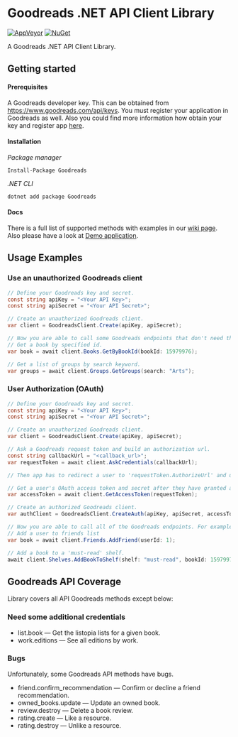 Goodreads .NET API Client Library
=============

[![AppVeyor](https://img.shields.io/appveyor/ci/adamkrogh/goodreads-dotnet.svg)](https://ci.appveyor.com/project/adamkrogh/goodreads-dotnet) [![NuGet](https://img.shields.io/nuget/v/Goodreads.svg)](https://www.nuget.org/packages/Goodreads)

A Goodreads .NET API Client Library.

## Getting started
#### Prerequisites
A Goodreads developer key. 
This can be obtained from https://www.goodreads.com/api/keys.
You must register your application in Goodreads as well.
Also you could find more information how obtain your key and register app [here](https://www.goodreads.com/api/documentation).

#### Installation
*Package manager*
```
Install-Package Goodreads
```
*.NET CLI*
```
dotnet add package Goodreads
```

#### Docs
There is a full list of supported methods with examples in our [wiki page](https://github.com/adamkrogh/goodreads-dotnet/wiki/API-methods).
Also please have a look at [Demo application](https://github.com/adamkrogh/goodreads-dotnet/tree/master/Goodreads.Demo).

## Usage Examples

### Use an unauthorized Goodreads client
```csharp
// Define your Goodreads key and secret.
const string apiKey = "<Your API Key>";
const string apiSecret = "<Your API Secret>"; 

// Create an unauthorized Goodreads client.
var client = GoodreadsClient.Create(apiKey, apiSecret);

// Now you are able to call some Goodreads endpoints that don't need the OAuth credentials. For example:
// Get a book by specified id.
var book = await client.Books.GetByBookId(bookId: 15979976); 

// Get a list of groups by search keyword.
var groups = await client.Groups.GetGroups(search: "Arts"); 
```

### User Authorization (OAuth)

```csharp
// Define your Goodreads key and secret.
const string apiKey = "<Your API Key>";
const string apiSecret = "<Your API Secret>"; 

// Create an unauthorized Goodreads client.
var client = GoodreadsClient.Create(apiKey, apiSecret);

// Ask a Goodreads request token and build an authorization url.
const string callbackUrl = "<callback_url>";
var requestToken = await client.AskCredentials(callbackUrl);

// Then app has to redirect a user to 'requestToken.AuthorizeUrl' and user must grant access to your application.

// Get a user's OAuth access token and secret after they have granted access.
var accessToken = await client.GetAccessToken(requestToken);

// Create an authorized Goodreads client.
var authClient = GoodreadsClient.CreateAuth(apiKey, apiSecret, accessToken.Token, accessToken.Secret);

// Now you are able to call all of the Goodreads endpoints. For example:
// Add a user to friends list
var book = await client.Friends.AddFriend(userId: 1); 

// Add a book to a 'must-read' shelf.
await client.Shelves.AddBookToShelf(shelf: "must-read", bookId: 15979976); 
```

## Goodreads API Coverage

Library covers all API Goodreads methods except below:

### Need some additional credentials

- list.book — Get the listopia lists for a given book.
- work.editions — See all editions by work.

### Bugs

Unfortunately, some Goodreads API methods have bugs.

- friend.confirm_recommendation — Confirm or decline a friend recommendation.
- owned_books.update — Update an owned book.
- review.destroy — Delete a book review.
- rating.create — Like a resource.
- rating.destroy — Unlike a resource.

